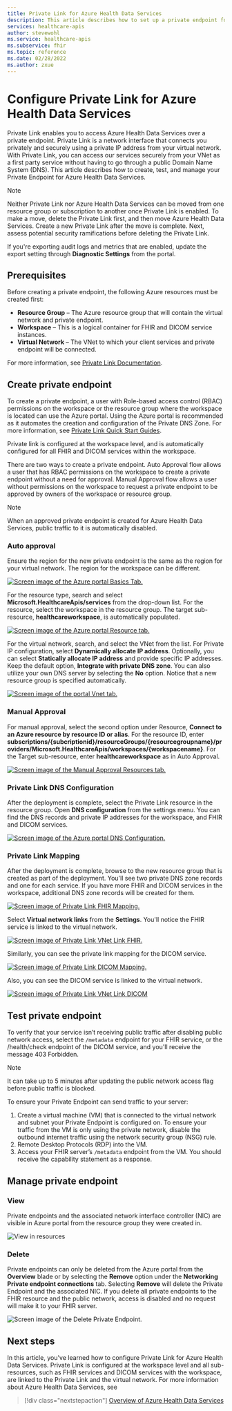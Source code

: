 ```yaml
---
title: Private Link for Azure Health Data Services
description: This article describes how to set up a private endpoint for Azure Health Data Services
services: healthcare-apis
author: stevewohl
ms.service: healthcare-apis
ms.subservice: fhir
ms.topic: reference
ms.date: 02/28/2022
ms.author: zxue
---
```


# Configure Private Link for Azure Health Data Services

Private Link enables you to access Azure Health Data Services over a private endpoint. Private Link is a network interface that connects you privately and securely using a private IP address from your virtual network. With Private Link, you can access our services securely from your VNet as a first party service without having to go through a public Domain Name System (DNS). This article describes how to create, test, and manage your Private Endpoint for Azure Health Data Services.

>[!Note]
> Neither Private Link nor Azure Health Data Services can be moved from one resource group or subscription to another once Private Link is enabled. To make a move, delete the Private Link first, and then move Azure Health Data Services. Create a new Private Link after the move is complete. Next, assess potential security ramifications before deleting the Private Link.
>
>If you're exporting audit logs and metrics that are enabled, update the export setting through **Diagnostic Settings** from the portal.

## Prerequisites

Before creating a private endpoint, the following Azure resources must be created first:

- **Resource Group** – The Azure resource group that will contain the virtual network and private endpoint.
- **Workspace** – This is a logical container for FHIR and DICOM service instances.
- **Virtual Network** – The VNet to which your client services and private endpoint will be connected.

For more information, see [Private Link Documentation](./../private-link/index.yml).

## Create private endpoint

To create a private endpoint, a user with Role-based access control (RBAC) permissions on the workspace or the resource group where the workspace is located can use the Azure portal. Using the Azure portal is recommended as it automates the creation and configuration of the Private DNS Zone. For more information, see [Private Link Quick Start Guides](./../private-link/create-private-endpoint-portal.md).

Private link is configured at the workspace level, and is automatically configured for all FHIR and DICOM services within the workspace.

There are two ways to create a private endpoint. Auto Approval flow allows a user that has RBAC permissions on the workspace to create a private endpoint without a need for approval. Manual Approval flow allows a user without permissions on the workspace to request a private endpoint to be approved by owners of the workspace or resource group.

> [!NOTE]
> When an approved private endpoint is created for Azure Health Data Services, public traffic to it is automatically disabled. 

### Auto approval

Ensure the region for the new private endpoint is the same as the region for your virtual network. The region for the workspace can be different.

[ ![Screen image of the Azure portal Basics Tab.](media/private-link/private-link-basics.png) ](media/private-link-basics.png#lightbox)

For the resource type, search and select **Microsoft.HealthcareApis/services** from the drop-down list. For the resource, select the workspace in the resource group. The target sub-resource, **healthcareworkspace**, is automatically populated.

[ ![Screen image of the Azure portal Resource tab.](media/private-link/private-link-resource.png) ](media/private-link/private-link-resource.png#lightbox)

For the virtual network, search, and select the VNet from the list. For Private IP configuration, select **Dynamically allocate IP address**. Optionally, you can select **Statically allocate IP address** and provide specific IP addresses. Keep the default option, **Integrate with private DNS zone**. You can also utilize your own DNS server by selecting the **No** option. Notice that a new resource group is specified automatically.

[ ![Screen image of the portal Vnet tab.](media/private-link/private-link-vnet.png) ](media/private-link/private-link-vnet.png#lightbox)

### Manual Approval

For manual approval, select the second option under Resource, **Connect to an Azure resource by resource ID or alias**. For the resource ID, enter **subscriptions/{subcriptionid}/resourceGroups/{resourcegroupname}/providers/Microsoft.HealthcareApis/workspaces/{workspacename}**. For the Target sub-resource, enter **healthcareworkspace** as in Auto Approval.

[ ![Screen image of the Manual Approval Resources tab.](media/private-link/private-link-resource-id.png) ](media/private-link/private-link-resource-id.png#lightbox)

### Private Link DNS Configuration

After the deployment is complete, select the Private Link resource in the resource group. Open **DNS configuration** from the settings menu. You can find the DNS records and private IP addresses for the workspace, and FHIR and DICOM services.

[ ![Screen image of the Azure portal DNS Configuration.](media/private-link/private-link-dns-configuration.png) ](media/private-link/private-link-dns-configuration.png#lightbox)

### Private Link Mapping

After the deployment is complete, browse to the new resource group that is created as part of the deployment. You'll see two private DNS zone records and one for each service. If you have more FHIR and DICOM services in the workspace, additional DNS zone records will be created for them.

[![Screen image of Private Link FHIR Mapping.](media/private-link/private-link-fhir-mapping.png) ](media/private-link/private-link-fhir-mapping.png#lightbox)

Select **Virtual network links** from the **Settings**. You'll notice the FHIR service is linked to the virtual network.

[ ![Screen image of Private Link VNet Link FHIR.](media/private-link/private-link-vnet-link-fhir.png) ](media/private-link/private-link-vnet-link-fhir.png#lightbox)


Similarly, you can see the private link mapping for the DICOM service.

[ ![Screen image of Private Link DICOM Mapping.](media/private-link/private-link-dicom-mapping.png) ](media/private-link/private-link-dicom-mapping.png#lightbox)

Also, you can see the DICOM service is linked to the virtual network.

[ ![Screen image of Private Link VNet Link DICOM](media/private-link/private-link-vnet-link-dicom.png) ](media/private-link/private-link-vnet-link-dicom.png#lightbox)

## Test private endpoint

To verify that your service isn’t receiving public traffic after disabling public network access, select the `/metadata` endpoint for your FHIR service, or the /health/check endpoint of the DICOM service, and you'll receive the message 403 Forbidden. 

> [!NOTE]
> It can take up to 5 minutes after updating the public network access flag before public traffic is blocked.

To ensure your Private Endpoint can send traffic to your server:

1. Create a virtual machine (VM) that is connected to the virtual network and subnet your Private Endpoint is configured on. To ensure your traffic from the VM is only using the private network, disable the outbound internet traffic using the network security group (NSG) rule.
2. Remote Desktop Protocols (RDP) into the VM.
3. Access your FHIR server’s `/metadata` endpoint from the VM. You should receive the capability statement as a response.

## Manage private endpoint

### View

Private endpoints and the associated network interface controller (NIC) are visible in Azure portal from the resource group they were created in.

![View in resources](media/private-link/private-link-view.png#lightbox)

### Delete

Private endpoints can only be deleted from the Azure portal from the **Overview** blade or by selecting the **Remove** option under the **Networking Private endpoint connections** tab. Selecting **Remove** will delete the Private Endpoint and the associated NIC. If you delete all private endpoints to the FHIR resource and the public network, access is disabled and no request will make it to your FHIR server.

![Screen image of the Delete Private Endpoint.](media/private-link/private-link-delete.png#lightbox)

## Next steps

In this article, you've learned how to configure Private Link for Azure Health Data Services. Private Link is configured at the workspace level and all sub-resources, such as FHIR services and DICOM services with the workspace, are linked to the Private Link and the virtual network. For more information about Azure Health Data Services, see

>[!div class="nextstepaction"]
>[Overview of Azure Health Data Services](healthcare-apis-overview.md)
